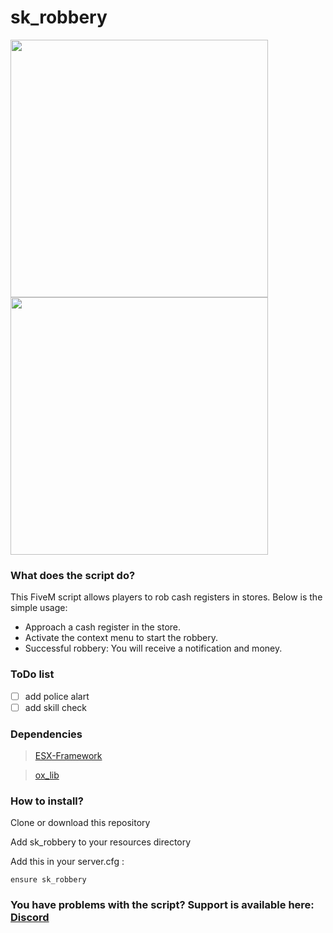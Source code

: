 # sk_robbery


<html lang="en">
<head>
</head>
<body>
<div class="image-container">
  <img src="https://cdn.discordapp.com/attachments/431085459716964352/1173052293508243518/Screenshot_2023-11-12_011017.png?ex=65628d15&is=65501815&hm=9f1d3ddd4ad2ebd1ff18e9e1ff9636df0eba89a7e31270be3f97632ac8ea9625&" width="412" height="412">
  <img src="https://cdn.discordapp.com/attachments/431085459716964352/1173052293084622878/Screenshot_2023-11-12_011033.png?ex=65628d14&is=65501814&hm=43ded4772da403e92bad9c437a4349b10cae9137069cc2714d2f6430fda96f7f&" width="412" height="412">
</div>
</body>
</html>


### What does the script do?

This FiveM script allows players to rob cash registers in stores. Below is the simple usage:

- Approach a cash register in the store.
- Activate the context menu to start the robbery.
- Successful robbery: You will receive a notification and money.

### ToDo list
- [ ] add police alart
- [ ] add skill check

### Dependencies

> [ESX-Framework](https://github.com/esx-framework)

> [ox_lib](https://github.com/overextended/ox_lib)

### How to install?
Clone or download this repository

Add sk_robbery to your resources directory

Add this in your server.cfg :
```
ensure sk_robbery
```


### You have problems with the script? Support is available here: [Discord](https://discord.gg/Mqgewse3Yc)
